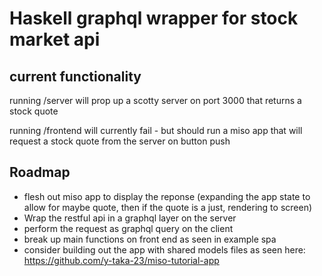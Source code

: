 # Haskell graphql wrapper for stock market api

## current functionality

running /server will prop up a scotty server on port 3000 that returns a stock quote

running /frontend will currently fail - but should run a miso app that will request a stock quote from the server on button push

## Roadmap

- flesh out miso app to display the reponse (expanding the app state to allow for maybe quote, then if the quote is a just, rendering to screen)
- Wrap the restful api in a graphql layer on the server
- perform the request as graphql query on the client
- break up main functions on front end as seen in example spa
- consider building out the app with shared models files as seen here: https://github.com/y-taka-23/miso-tutorial-app
